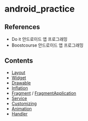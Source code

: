 # android_practice

## References
- Do it 안드로이드 앱 프로그래밍  
- Boostcourse 안드로이드 앱 프로그래밍

## Contents
- [Layout](https://github.com/jimin3263/android_practice/blob/master/android_md/1.Layout.md)  
- [Widget](https://github.com/jimin3263/android_practice/blob/master/android_md/2.widget.md)  
- [Drawable](https://github.com/jimin3263/android_practice/blob/master/android_md/3.drawable.md)  
- [Inflation](https://github.com/jimin3263/android_practice/blob/master/android_md/4.Inflation,Intent.md)  
- [Fragment](https://github.com/jimin3263/android_practice/blob/master/android_md/5-1.Fragment.md) / [FragmentApplication](https://github.com/jimin3263/android_practice/blob/master/android_md/5-2.Fragment_application.md)  
- [Service](https://github.com/jimin3263/android_practice/blob/master/android_md/6.Service.md) 
- [Customizing](https://github.com/jimin3263/android_practice/blob/master/android_md/7.Custom.md)
- [Animation](https://github.com/jimin3263/android_practice/blob/master/android_md/8.Animation.md)
- [Handler](https://github.com/jimin3263/android_practice/blob/master/android_md/9.Handler.md)
